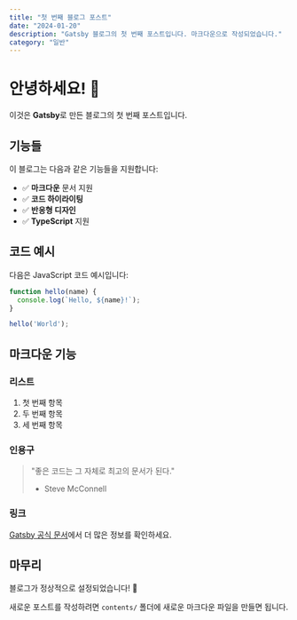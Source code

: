 ```yaml
---
title: "첫 번째 블로그 포스트"
date: "2024-01-20"
description: "Gatsby 블로그의 첫 번째 포스트입니다. 마크다운으로 작성되었습니다."
category: "일반"
---
```


# 안녕하세요! 👋

이것은 **Gatsby**로 만든 블로그의 첫 번째 포스트입니다.

## 기능들

이 블로그는 다음과 같은 기능들을 지원합니다:

- ✅ **마크다운** 문서 지원
- ✅ **코드 하이라이팅**
- ✅ **반응형 디자인**
- ✅ **TypeScript** 지원

## 코드 예시

다음은 JavaScript 코드 예시입니다:

```javascript
function hello(name) {
  console.log(`Hello, ${name}!`);
}

hello('World');
```

## 마크다운 기능

### 리스트

1. 첫 번째 항목
2. 두 번째 항목
3. 세 번째 항목

### 인용구

> "좋은 코드는 그 자체로 최고의 문서가 된다."
> - Steve McConnell

### 링크

[Gatsby 공식 문서](https://www.gatsbyjs.com/docs/)에서 더 많은 정보를 확인하세요.

## 마무리

블로그가 정상적으로 설정되었습니다! 🎉

새로운 포스트를 작성하려면 `contents/` 폴더에 새로운 마크다운 파일을 만들면 됩니다. 